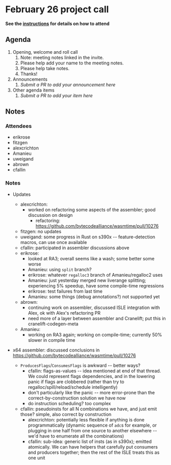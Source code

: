 # February 26 project call

**See the [instructions](../README.md) for details on how to attend**

## Agenda
1. Opening, welcome and roll call
    1. Note: meeting notes linked in the invite.
    1. Please help add your name to the meeting notes.
    1. Please help take notes.
    1. Thanks!
1. Announcements
    1. _Submit a PR to add your announcement here_
1. Other agenda items
    1. _Submit a PR to add your item here_

## Notes

### Attendees

- erikrose
- fitzgen
- alexcrichton
- Amanieu
- uweigand
- abrown
- cfallin

### Notes

- Updates
  - alexcrichton:
    - worked on refactoring some aspects of the assembler; good discussion on
      design
      - refactoring: https://github.com/bytecodealliance/wasmtime/pull/10276
  - fitzgen: no updates
  - uweigand: some progress in Rust on s390x -- feature-detection macros, can
    use once available
  - cfallin: participated in assembler discussions above
  - erikrose:
    - looked at RA3; overall seems like a wash; some better some worse
    - Amanieu: using `split` branch?
    - erikrose: whatever `regalloc3` branch of Amanieu/regalloc2 uses
    - Amanieu: just yesterday merged new liverange splitting; experiencing 5%
      speedup, have some compile-time regressions
    - erikrose: test failures from last time
    - Amanieu: some things (debug annotations?) not supported yet
  - abrown:
    - continuing work on assembler, discussed ISLE integration with Alex, ok
      with Alex's refactoring PR
    - need more of a layer between assembler and Cranelift; put this in
      cranelift-codegen-meta
  - Amanieu:
    - working on RA3 again; working on compile-time; currently 50% slower in
      compile time

- x64 assembler: discussed conclusions in
  https://github.com/bytecodealliance/wasmtime/pull/10276
  - `ProducesFlags`/`ConsumesFlags` is awkward -- better ways?
    - cfallin: flags-as-values -- idea mentioned at end of that thread. We
      could represent flags dependencies, and in the lowering panic if flags
      are clobbered (rather than try to regalloc/spill/reload/schedule
      intelligently)
    - don't particularly like the panic -- more error-prone than the
      correct-by-construction solution we have now
    - do instruction scheduling? too complex
  - cfallin: pseudoinsts for all N combinations we have, and just emit those?
    simple, also correct by construction
     - alexcrichton: potentially less flexible if anything is done
       programmatically (dynamic sequence of `adc`s for example, or plugging in
       one half from one source to another elsewhere -- we'd have to enumerate
       all the combinations)
    - cfallin: sub-idea: generic list of insts (as in s390x); emitted
      atomically. We can have helpers that carefully put consumers and
      producers together; then the rest of the ISLE treats this as one unit
